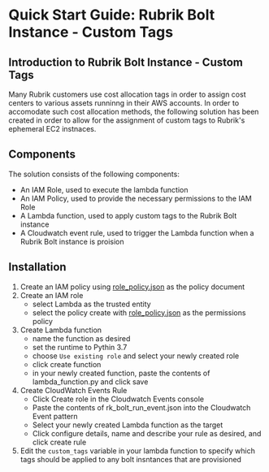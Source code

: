 # Quick Start Guide: Rubrik Bolt Instance - Custom Tags

## Introduction to Rubrik Bolt Instance - Custom Tags

Many Rubrik customers use cost allocation tags in order to assign cost centers to various assets runninng in their AWS accounts. In order to accomodate such cost allocation methods, the following solution has been created in order to allow for the assignment of custom tags to Rubrik's ephemeral EC2 instnaces.

## Components
The solution consists of the following components:
* An IAM Role, used to execute the lambda function
* An IAM Policy, used to provide the necessary permissions to the IAM Role
* A Lambda function, used to apply custom tags to the Rubrik Bolt instance
* A Cloudwatch event rule, used to trigger the Lambda function when a Rubrik Bolt instance is proision

## Installation
1) Create an IAM policy using [role_policy.json](./role_policy.json) as the policy document
2) Create an IAM role
    * select Lambda as the trusted entity
    * select the policy create with [role_policy.json](./role_policy.json) as the permissions policy
3) Create Lambda function
    * name the function as desired
    * set the runtime to Pythin 3.7
    * choose `Use existing role` and select your newly created role 
    * click create function
    * in your newly created function, paste the contents of lambda_function.py and click save
4) Create CloudWatch Events Rule
    * Click Create role in the Cloudwatch Events console
    * Paste the contents of rk_bolt_run_event.json into the Cloudwatch Event pattern
    * Select your newly created Lambda function as the target
    * Click configure details, name and describe your rule as desired, and click create rule
5) Edit the `custom_tags` variable in your lambda function to specify which tags should be applied to any bolt insntances that are provisioned